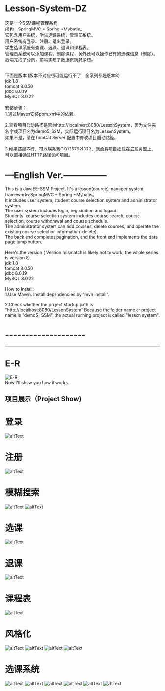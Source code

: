 # Lesson-System-DZ
这是一个SSM课程管理系统. <br>
架构：SpringMVC + Spring +Mybatis。<br>
它包含用户系统，学生选课系统，管理员系统。<br>
用户系统有登录、注册、退出登录。<br>
学生选课系统有查课、选课、退课和课程表。<br>
管理员系统可以添加课程、删除课程，另外还可以操作已有的选课信息（删除）。<br>
后端完成了分页，前端实现了数据页跳转按钮。<br>


<br>
下面是版本	(版本不对应很可能运行不了，全系列都是版本8）<br>
jdk	1.8<br>
tomcat	8.0.50<br>
jdbc	8.0.19<br>
MySQL	8.0.22<br>
<br>
安装步骤：<br>
1.通过Maven安装pom.xml中的依赖。<br>
<br>
2.查看项目启动路径是否为http://localhost:8080/LessonSystem，因为文件夹名字或项目名为demo5_SSM，实际运行项目名为LessonSystem。<br>
如果不是，请在TomCat Server 配置中修改项目启动路径。<br>
<br>
3.如果还是不行，可以联系我QQ1357621322，我会将项目挂载在云服务器上，可以直接通过HTTP路径访问项目。<br>

# —English Ver.—————
This is a JavaEE-SSM Project. It's a lesson(cource) manager system.<br>
frameworks:SpringMVC + Spring +Mybatis。<br>
It includes user system, student course selection system and administrator system.<br>
The user system includes login, registration and logout.<br>
Students' course selection system includes course search, course selection, course withdrawal and course schedule.<br>
The administrator system can add courses, delete courses, and operate the existing course selection information (delete).<br>
The back end completes pagination, and the front end implements the data page jump button.<br>
<br>
Here's the version ( Version mismatch is likely not to work, the whole series is version 8)<br>
jdk	1.8<br>
tomcat	8.0.50<br>
jdbc	8.0.19<br>
MySQL	8.0.22<br>
<br>
How to Install:<br>
1.Use Maven. Install dependencies by "mvn install".<br>
<br>
2.Check whether the project startup path is "http://localhost:8080/LessonSystem" Because the folder name or project name is "demo5_ SSM", the actual running project is called "lesson system".<br>

# --------------------

<hr>

# E-R
![E-R](./static/E-R.jpg)<br>
Now I'll show you how it works.<br>

## 项目展示（Project Show)
# 登录
![altText](./static/1.png)

# 注册
![altText](./static/2.png)

# 模糊搜索
![altText](./static/3.png)
![altText](./static/4.png)

# 选课
![altText](./static/5.png)

# 退课
![altText](./static/6.png)

# 课程表
![altText](./static/7.png)

# 风格化
![altText](./static/s0.png)
![altText](./static/s1.png)
![altText](./static/s2.png)
![altText](./static/s3.png)

# 选课系统
![altText](./static/m0.png)
![altText](./static/m1.png)
![altText](./static/m2.png)
![altText](./static/m3.png)
![altText](./static/m4.png)
![altText](./static/m5.png)

